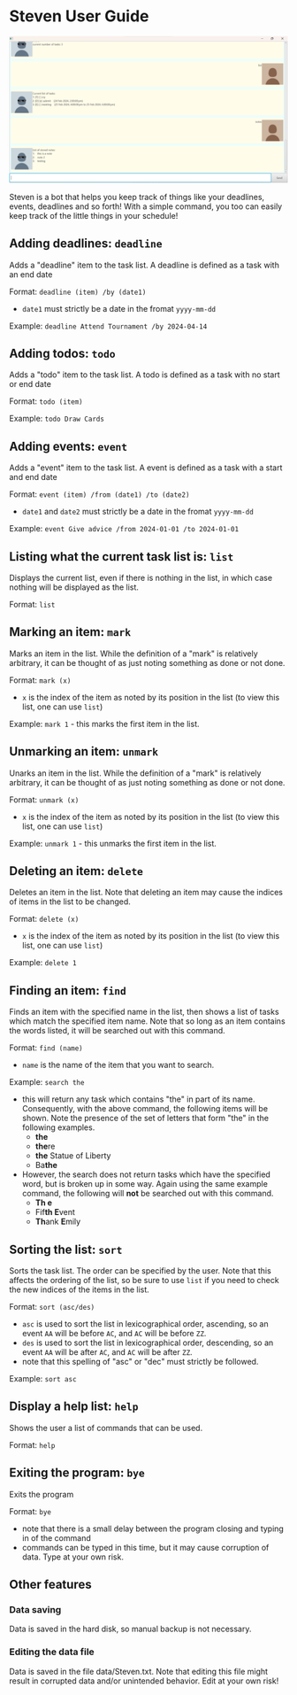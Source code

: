 # Steven User Guide

![Steven at work!](/Ui.png)

Steven is a bot that helps you keep track of things like your deadlines, events, deadlines and so forth! With a simple command, you too can easily keep track of the little things in your schedule!

## Adding deadlines: `deadline`

Adds a "deadline" item to the task list. A deadline is defined as a task with an end date

Format: `deadline (item) /by (date1)`

- `date1` must strictly be a date in the fromat `yyyy-mm-dd`

Example: `deadline Attend Tournament /by 2024-04-14`

## Adding todos: `todo`

Adds a "todo" item to the task list. A todo is defined as a task with no start or end date

Format: `todo (item)`

Example: `todo Draw Cards`

## Adding events: `event`

Adds a "event" item to the task list. A event is defined as a task with a start and end date

Format: `event (item) /from (date1) /to (date2)`

- `date1` and `date2` must strictly be a date in the fromat `yyyy-mm-dd`

Example: `event Give advice /from 2024-01-01 /to 2024-01-01`

## Listing what the current task list is: `list`

Displays the current list, even if there is nothing in the list, in which case nothing will be displayed as the list.

Format: `list`

## Marking an item: `mark`

Marks an item in the list. While the definition of a "mark" is relatively arbitrary, it can be thought of as just noting something as done or not done.

Format: `mark (x)`

- `x` is the index of the item as noted by its position in the list (to view this list, one can use `list`)

Example: `mark 1` - this marks the first item in the list.

## Unmarking an item: `unmark`

Unarks an item in the list. While the definition of a "mark" is relatively arbitrary, it can be thought of as just noting something as done or not done.

Format: `unmark (x)`

- `x` is the index of the item as noted by its position in the list (to view this list, one can use `list`)

Example: `unmark 1` - this unmarks the first item in the list.

## Deleting an item: `delete`

Deletes an item in the list. Note that deleting an item may cause the indices of items in the list to be changed.

Format: `delete (x)`

- `x` is the index of the item as noted by its position in the list (to view this list, one can use `list`)

Example: `delete 1`

## Finding an item: `find`

Finds an item with the specified name in the list, then shows a list of tasks which match the specified item name. Note that so long as an item contains the words listed, it will be searched out with this command.

Format: `find (name)`

- `name` is the name of the item that you want to search.

Example: `search the`

- this will return any task which contains "the" in part of its name. Consequently, with the above command, the following items will be shown. Note the presence of the set of letters that form "the" in the following examples.
  - **the**
  - **the**re
  - **the** Statue of Liberty
  - Ba**the**
- However, the search does not return tasks which have the specified word, but is broken up in some way. Again using the same example command, the following will **not** be searched out with this command.
  - **Th e**
  - Fif**th E**vent
  - **Th**ank **E**mily

## Sorting the list: `sort`

Sorts the task list. The order can be specified by the user. Note that this affects the ordering of the list, so be sure to use `list` if you need to check the new indices of the items in the list.

Format: `sort (asc/des)`

- `asc` is used to sort the list in lexicographical order, ascending, so an event `AA` will be before `AC`, and `AC` will be before `ZZ`.
- `des` is used to sort the list in lexicographical order, descending, so an event `AA` will be after `AC`, and `AC` will be after `ZZ`.
- note that this spelling of "asc" or "dec" must strictly be followed.

Example: `sort asc`

## Display a help list: `help`

Shows the user a list of commands that can be used.

Format: `help`

## Exiting the program: `bye`

Exits the program

Format: `bye`

- note that there is a small delay between the program closing and typing in of the command
- commands can be typed in this time, but it may cause corruption of data. Type at your own risk.

## Other features

### Data saving

Data is saved in the hard disk, so manual backup is not necessary.

### Editing the data file

Data is saved in the file data/Steven.txt. Note that editing this file might result in corrupted data and/or unintended behavior. Edit at your own risk!
